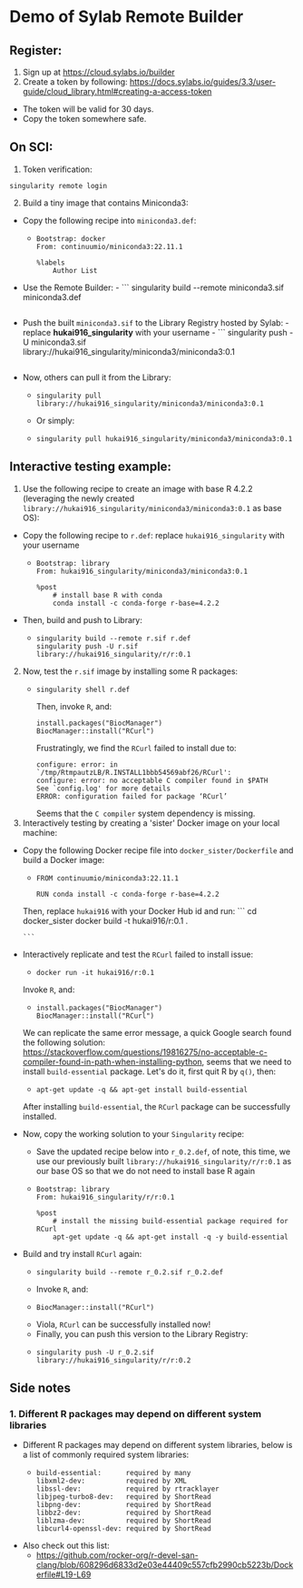 # Demo of Sylab Remote Builder
## Register:
1.  Sign up at https://cloud.sylabs.io/builder
2.  Create a token by following: https://docs.sylabs.io/guides/3.3/user-guide/cloud_library.html#creating-a-access-token
  - The token will be valid for 30 days.
  - Copy the token somewhere safe.

## On SCI:
1.  Token verification:
```
singularity remote login
```
2. Build a tiny image that contains Miniconda3:
  - Copy the following recipe into `miniconda3.def`:
    - ```
      Bootstrap: docker
      From: continuumio/miniconda3:22.11.1

      %labels
          Author List  

      ```
   - Use the Remote Builder:
    - ```
      singularity build --remote miniconda3.sif miniconda3.def

      ```
   - Push the built `miniconda3.sif` to the Library Registry hosted by Sylab:
    - replace **hukai916_singularity** with your username
    - ```
      singularity push -U miniconda3.sif library://hukai916_singularity/miniconda3/miniconda3:0.1

      ```
  - Now, others can pull it from the Library:
    - ```
      singularity pull library://hukai916_singularity/miniconda3/miniconda3:0.1

      ```
    - Or simply:
    - ```
      singularity pull hukai916_singularity/miniconda3/miniconda3:0.1

      ```

## Interactive testing example:
1.  Use the following recipe to create an image with base R 4.2.2 (leveraging the newly created `library://hukai916_singularity/miniconda3/miniconda3:0.1` as base OS):
  - Copy the following recipe to `r.def`: replace `hukai916_singularity` with your username
      - ```
        Bootstrap: library
        From: hukai916_singularity/miniconda3/miniconda3:0.1

        %post
            # install base R with conda
            conda install -c conda-forge r-base=4.2.2

        ```
  - Then, build and push to Library:
      - ```
        singularity build --remote r.sif r.def
        singularity push -U r.sif library://hukai916_singularity/r/r:0.1

        ```
2.  Now, test the `r.sif` image by installing some R packages:
      - ```
        singularity shell r.def

        ```
        Then, invoke `R`, and:
        ```
        install.packages("BiocManager")
        BiocManager::install("RCurl")

        ```
        Frustratingly, we find the `RCurl` failed to install due to:
        ```
        configure: error: in `/tmp/RtmpautzLB/R.INSTALL1bbb54569abf26/RCurl':
        configure: error: no acceptable C compiler found in $PATH
        See `config.log' for more details
        ERROR: configuration failed for package ‘RCurl’
        ```
        Seems that the `C compiler` system dependency is missing.
3.  Interactively testing by creating a 'sister' Docker image on your local machine:
  - Copy the following Docker recipe file into `docker_sister/Dockerfile` and build a Docker image:
      - ```
        FROM continuumio/miniconda3:22.11.1

        RUN conda install -c conda-forge r-base=4.2.2

        ```
      Then, replace `hukai916` with your Docker Hub id and run:
        ```
        cd docker_sister
        docker build -t hukai916/r:0.1 .

        ```
  - Interactively replicate and test the `RCurl` failed to install issue:
      - ```
        docker run -it hukai916/r:0.1

        ```
      Invoke `R`, and:
      - ```
        install.packages("BiocManager")
        BiocManager::install("RCurl")

        ```
      We can replicate the same error message, a quick Google search found the following solution: https://stackoverflow.com/questions/19816275/no-acceptable-c-compiler-found-in-path-when-installing-python, seems that we need to install `build-essential` package. Let's do it, first quit R by `q()`, then:
      - ```
        apt-get update -q && apt-get install build-essential

        ```
      After installing `build-essential`, the `RCurl` package can be successfully installed.
  -  Now, copy the working solution to your `Singularity` recipe:
      - Save the updated recipe below into `r_0.2.def`, of note, this time, we use our previously built `library://hukai916_singularity/r/r:0.1` as our base OS so that we do not need to install base R again
      - ```
        Bootstrap: library
        From: hukai916_singularity/r/r:0.1

        %post
            # install the missing build-essential package required for RCurl
            apt-get update -q && apt-get install -q -y build-essential

        ```
  - Build and try install `RCurl` again:
      - ```
        singularity build --remote r_0.2.sif r_0.2.def

        ```
      - Invoke `R`, and:
      - ```
        BiocManager::install("RCurl")

        ```
      - Viola, `RCurl` can be successfully installed now!
      - Finally, you can push this version to the Library Registry:
      - ```
        singularity push -U r_0.2.sif library://hukai916_singularity/r/r:0.2

        ```

## Side notes
### 1. Different R packages may depend on different system libraries
  - Different R packages may depend on different system libraries, below is a list of commonly required system libraries:
      - ```
        build-essential:      required by many
        libxml2-dev:          required by XML
        libssl-dev:           required by rtracklayer
        libjpeg-turbo8-dev:   required by ShortRead
        libpng-dev:           required by ShortRead
        libbz2-dev:           required by ShortRead
        liblzma-dev:          required by ShortRead
        libcurl4-openssl-dev: required by ShortRead

        ```
  - Also check out this list:
      - https://github.com/rocker-org/r-devel-san-clang/blob/608296d6833d2e03e44409c557cfb2990cb5223b/Dockerfile#L19-L69

